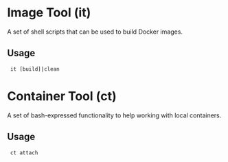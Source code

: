 # Image Tool (it)

A set of shell scripts that can be used to build Docker images.

## Usage

     it [build]|clean
     
# Container Tool (ct)

A set of bash-expressed functionality to help working with local 
containers.

## Usage

     ct attach     